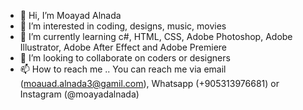 - 👋 Hi, I’m Moayad Alnada
- 👀 I’m interested in coding, designs, music, movies
- 🌱 I’m currently learning c#, HTML, CSS, Adobe Photoshop, Adobe Illustrator, Adobe After Effect and Adobe Premiere
- 💞️ I’m looking to collaborate on coders or designers
- 📫 How to reach me .. You can reach me via email (moauad.alnada3@gamil.com), Whatsapp (+905313976681) or Instagram (@moayadalnada)

<!---
MoayadAlnada/MoayadAlnada is a ✨ special ✨ repository because its `README.md` (this file) appears on your GitHub profile.
You can click the Preview link to take a look at your changes.
--->

